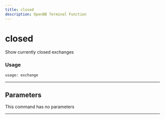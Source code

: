```yaml
---
title: closed
description: OpenBB Terminal Function
---
```


# closed

Show currently closed exchanges

### Usage

```python
usage: exchange
```

---

## Parameters

This command has no parameters

---

